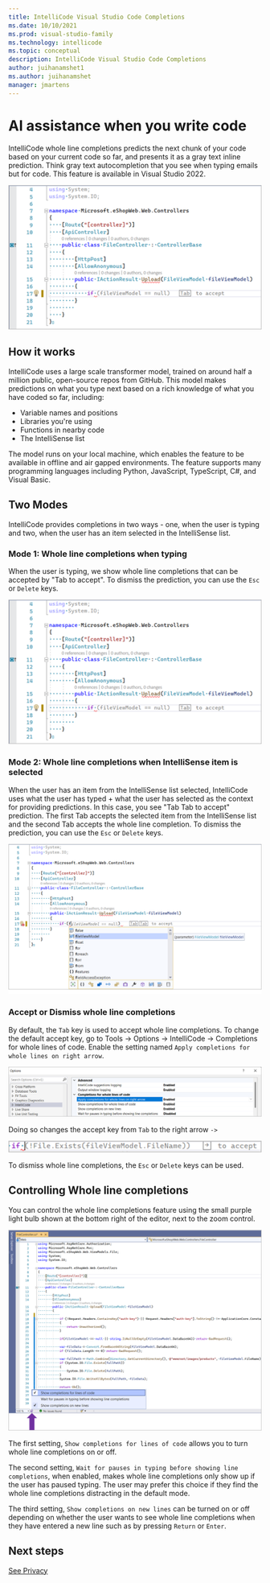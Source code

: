 ```yaml
---
title: IntelliCode Visual Studio Code Completions
ms.date: 10/10/2021
ms.prod: visual-studio-family
ms.technology: intellicode
ms.topic: conceptual
description: IntelliCode Visual Studio Code Completions
author: juihanamshet1
ms.author: juihanamshet
manager: jmartens
---
```


# AI assistance when you write code

IntelliCode whole line completions predicts the next chunk of your code based on your current code so far, and presents it as a gray text inline prediction. Think gray text autocompletion that you see when typing emails but for code. This feature is available in Visual Studio 2022. 

![Screenshot of Whole Line Completion by IntelliCode in Visual Studio.](media/intellicode-vs-wlc-small.png)

## How it works

IntelliCode uses a large scale transformer model, trained on around half a million public, open-source repos from GitHub. This model makes predictions on what you type next based on a rich knowledge of what you have coded so far, including:
- Variable names and positions
- Libraries you're using
- Functions in nearby code
- The IntelliSense list

The model runs on your local machine, which enables the feature to be available in offline and air gapped environments. The feature supports many programming languages including Python, JavaScript, TypeScript, C#, and Visual Basic.  

## Two Modes

IntelliCode provides completions in two ways - one, when the user is typing and two, when the user has an item selected in the IntelliSense list. 

### Mode 1: Whole line completions when typing
When the user is typing, we show whole line completions that can be accepted by "Tab to accept". To dismiss the prediction, you can use the `Esc` or `Delete` keys. 

![Screenshot displaying Tab to accept whole line completion.](media/intellicode-vs-wlc-small.png)

### Mode 2: Whole line completions when IntelliSense item is selected
When the user has an item from the IntelliSense list selected, IntelliCode uses what the user has typed + what the user has selected as the context for providing predictions. In this case, you see "Tab Tab to accept" prediction. The first Tab accepts the selected item from the IntelliSense list and the second Tab accepts the whole line completion. To dismiss the prediction, you can use the `Esc` or `Delete` keys. 

![Screenshot displaying Tab Tab to accept selected completion item and whole line completion.](media/intellicode-vs-wlc-tabtab-small.png)

### Accept or Dismiss whole line completions
By default, the `Tab` key is used to accept whole line completions. To change the default accept key, go to Tools -> Options -> IntelliCode -> Completions for whole lines of code. Enable the setting named `Apply completions for whole lines on right arrow`. 

![Screenshot of Settings menu to change setting to make right arrow as accept character.](media/intellicode-vs-wlc-change-to-rightarrow.png)

Doing so changes the accept key from `Tab` to the right arrow `->`

![Screenshot of Settings menu to change right arrow to accept whole line completion.](media/intellicode-vs-wlc-rightarrow.png)

To dismiss whole line completions, the `Esc` or `Delete` keys can be used. 

## Controlling Whole line completions

You can control the whole line completions feature using the small purple light bulb shown at the bottom right of the editor, next to the zoom control. 

![Screenshot of Setting for Turning IntelliCode Whole Line Completions On/Off.](media/intellicode-vs-wlc-quietmode-small.png)

The first setting, `Show completions for lines of code` allows you to turn whole line completions on or off. 

The second setting, `Wait for pauses in typing before showing line completions`, when enabled, makes whole line completions only show up if the user has paused typing. The user may prefer this choice if they find the whole line completions distracting in the default mode.

The third setting, `Show completions on new lines` can be turned on or off depending on whether the user wants to see whole line completions when they have entered a new line such as by pressing `Return` or `Enter`. 

## Next steps

[See Privacy](intellicode-privacy.md#intellicode-whole-line-completions)
